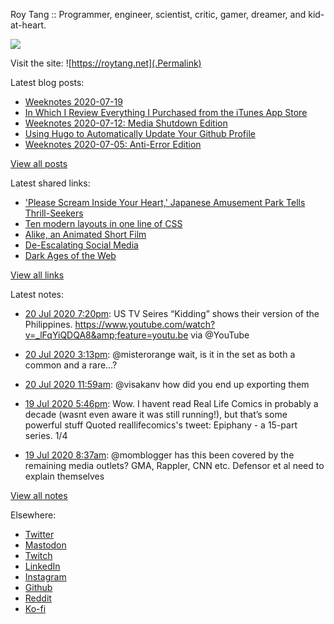 Roy Tang :: Programmer, engineer, scientist, critic, gamer, dreamer, and kid-at-heart.

![](https://roytang.net/img/profile.jpg)

Visit the site: ![https://roytang.net](.Permalink)

Latest blog posts:
    

- [Weeknotes 2020-07-19](https://roytang.net/2020/07/weeknotes-07-19/)
- [In Which I Review Everything I Purchased from the iTunes App Store](https://roytang.net/2020/07/itunes-purchases/)
- [Weeknotes 2020-07-12: Media Shutdown Edition](https://roytang.net/2020/07/weeknotes-07-12/)
- [Using Hugo to Automatically Update Your Github Profile](https://roytang.net/2020/07/hugo-update-github-profile/)
- [Weeknotes 2020-07-05: Anti-Error Edition](https://roytang.net/2020/07/weeknotes-07-05/)

[View all posts](https://roytang.net/blog)

Latest shared links:
    

- [&#39;Please Scream Inside Your Heart,&#39; Japanese Amusement Park Tells Thrill-Seekers](https://roytang.net/2020/07/please-scream-inside-your-heart-japanese-amusement-park-tells-thrill-seekers/)
- [Ten modern layouts in one line of CSS](https://roytang.net/2020/07/ten-modern-layouts-in-one-line-of-css/)
- [Alike, an Animated Short Film](https://roytang.net/2020/07/alike-an-animated-short-film/)
- [De-Escalating Social Media](https://roytang.net/2020/07/de-escalating-social-media/)
- [Dark Ages of the Web](https://roytang.net/2020/07/dark-ages-of-the-web/)

[View all links](https://roytang.net/links)

Latest notes:
    

- [20 Jul 2020 7:20pm](https://roytang.net/2020/07/1285293599207247872/): US TV Seires &ldquo;Kidding&rdquo; shows their version of the Philippines. https://www.youtube.com/watch?v=_lFqYiQDQA8&amp;feature=youtu.be via @YouTube
- [20 Jul 2020 3:13pm](https://roytang.net/2020/07/1285231261179498500/): @misterorange wait, is it in the set as both a common and a rare&hellip;?
- [20 Jul 2020 11:59am](https://roytang.net/2020/07/1285182616069537792/): @visakanv how did you end up exporting them
- [19 Jul 2020 5:46pm](https://roytang.net/2020/07/1284907506725040129/): Wow. I havent read Real Life Comics in probably a decade (wasnt even aware it was still running!), but that’s some powerful stuff
Quoted reallifecomics&#39;s tweet:   Epiphany - a 15-part series.
1/4
 
- [19 Jul 2020 8:37am](https://roytang.net/2020/07/1284769215526744065/): @momblogger has this been covered by the remaining media outlets? GMA, Rappler, CNN etc. Defensor et al need to explain themselves

[View all notes](https://roytang.net/notes)

Elsewhere:

- [Twitter](https://twitter.com/roytang)
- [Mastodon](https://mastodon.technology/@roytang)
- [Twitch](https://twitch.tv/twitchyroy)
- [LinkedIn](https://www.linkedin.com/in/roytang)
- [Instagram](https://instagram.com/roytang0400)
- [Github](https://github.com/roytang)
- [Reddit](https://reddit.com/u/hungryroy)
- [Ko-fi](https://ko-fi.com/roytang)